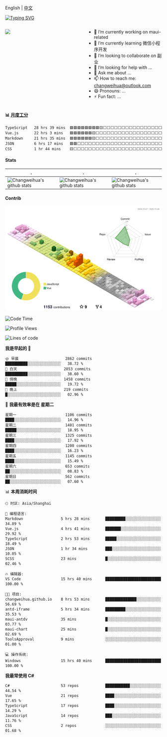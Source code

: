 English | [中文](README_CN.md)

[![Typing SVG](https://readme-typing-svg.herokuapp.com?color=%2336BCF7&center=true&vCenter=true&width=600&lines=Hi+there+👋,+I+am+Chang+Weihua;+Welcome+to+My+Profile!;Over+9+years+of+programming+experience;Always+learning+new+things+)](https://git.io/typing-svg)

<div style="display: grid;gap: 20px;grid-template-columns: repeat(auto-fit, minmax(240px, 1fr));">

[<img src="https://github-readme-stats.vercel.app/api?username=changweihua&show_icons=true&locale=cn" />](https://metrics.lecoq.io/changweihua#gh-light-mode-only)

<div>

- 🔭 I’m currently working on maui-related
- 🌱 I’m currently learning 微信小程序开发
- 👯 I’m looking to collaborate on 副业
- 🤔 I’m looking for help with ...
- 💬 Ask me about ...
- 📫 How to reach me: changweihua@outlook.com
- 😄 Pronouns: ...
- ⚡ Fun fact: ...

</div>

</div>

#### :bar_chart: [月度工分](https://github.com/changweihua/wakapi)

<!--START_SECTION:wakao-->

```txt
TypeScript   28 hrs 39 mins  🟩🟩🟩🟩🟩🟩🟩🟩🟨⬜⬜⬜⬜⬜⬜⬜⬜⬜⬜⬜⬜⬜⬜⬜⬜   34.12 %
Vue.js       22 hrs 3 mins   🟩🟩🟩🟩🟩🟩🟨⬜⬜⬜⬜⬜⬜⬜⬜⬜⬜⬜⬜⬜⬜⬜⬜⬜⬜   26.26 %
Markdown     21 hrs 35 mins  🟩🟩🟩🟩🟩🟩🟨⬜⬜⬜⬜⬜⬜⬜⬜⬜⬜⬜⬜⬜⬜⬜⬜⬜⬜   25.70 %
JSON         6 hrs 17 mins   🟩🟩⬜⬜⬜⬜⬜⬜⬜⬜⬜⬜⬜⬜⬜⬜⬜⬜⬜⬜⬜⬜⬜⬜⬜   07.50 %
CSS          1 hr 44 mins    🟨⬜⬜⬜⬜⬜⬜⬜⬜⬜⬜⬜⬜⬜⬜⬜⬜⬜⬜⬜⬜⬜⬜⬜⬜   02.07 %
```

<!--END_SECTION:wakao-->

#### Stats ####


| .                                                                                                                                            | .                                                                                                                                      | .                                                                                                                                                     |
| -------------------------------------------------------------------------------------------------------------------------------------------- | -------------------------------------------------------------------------------------------------------------------------------------- | ----------------------------------------------------------------------------------------------------------------------------------------------------- |
| ![Changweihua's github stats](https://github-readme-stats.vercel.app/api?username=changweihua&show_icons=true&theme=radical&hide_title=true) | ![Changweihua's github stats](https://github-readme-stats.vercel.app/api/top-langs/?username=changweihua&theme=radical&layout=compact) | ![Changweihua's github stats](https://github-readme-stats.vercel.app/api?username=changweihua&show_icons=true&theme=radical&include_all_commits=true) |


#### Contrib ####

<!--   profile-green-animate -->
![](./profile-3d-contrib/profile-south-season-animate.svg)

<!--START_SECTION:waka-->
![Code Time](http://img.shields.io/badge/Code%20Time-1%2C890%20hrs%2038%20mins-blue)

![Profile Views](http://img.shields.io/badge/%E4%B8%AA%E4%BA%BA%E8%B5%84%E6%96%99%E8%A7%82%E7%9C%8B%E6%AC%A1%E6%95%B0-1-blue)

![Lines of code](https://img.shields.io/badge/%E4%BB%8E%E3%80%8CHello%20World%E3%80%8D%E8%B5%B7%E6%88%91%E5%B7%B2%E7%BB%8F%E5%86%99%E4%BA%86-24.4%20million%20%E8%A1%8C%E4%BB%A3%E7%A0%81-blue)

**我是早起的 🐤** 

```text
🌞 早晨                     2862 commits        ██████████░░░░░░░░░░░░░░░   38.72 % 
🌆 白天                     2853 commits        ██████████░░░░░░░░░░░░░░░   38.60 % 
🌃 傍晚                     1458 commits        █████░░░░░░░░░░░░░░░░░░░░   19.72 % 
🌙 晚上                     219 commits         █░░░░░░░░░░░░░░░░░░░░░░░░   02.96 % 
```
📅 **我最有效率是在 星期二** 

```text
星期一                      1106 commits        ████░░░░░░░░░░░░░░░░░░░░░   14.96 % 
星期二                      1401 commits        █████░░░░░░░░░░░░░░░░░░░░   18.95 % 
星期三                      1325 commits        ████░░░░░░░░░░░░░░░░░░░░░   17.92 % 
星期四                      1200 commits        ████░░░░░░░░░░░░░░░░░░░░░   16.23 % 
星期五                      1145 commits        ████░░░░░░░░░░░░░░░░░░░░░   15.49 % 
星期六                      653 commits         ██░░░░░░░░░░░░░░░░░░░░░░░   08.83 % 
星期日                      562 commits         ██░░░░░░░░░░░░░░░░░░░░░░░   07.60 % 
```


📊 **本周消耗时间** 

```text
🕑︎ 时区: Asia/Shanghai

💬 编程语言: 
Markdown                 5 hrs 28 mins       █████████░░░░░░░░░░░░░░░░   34.89 % 
Vue.js                   4 hrs 41 mins       ███████░░░░░░░░░░░░░░░░░░   29.92 % 
TypeScript               2 hrs 53 mins       █████░░░░░░░░░░░░░░░░░░░░   18.49 % 
JSON                     1 hr 34 mins        ███░░░░░░░░░░░░░░░░░░░░░░   10.05 % 
SCSS                     23 mins             █░░░░░░░░░░░░░░░░░░░░░░░░   02.46 % 

🔥 编辑器: 
VS Code                  15 hrs 40 mins      █████████████████████████   100.00 % 

🐱‍💻 项目: 
changweihua.github.io    8 hrs 53 mins       ██████████████░░░░░░░░░░░   56.69 % 
antd-iframe              5 hrs 34 mins       █████████░░░░░░░░░░░░░░░░   35.53 % 
maui-antdv               35 mins             █░░░░░░░░░░░░░░░░░░░░░░░░   03.77 % 
maui-chart               25 mins             █░░░░░░░░░░░░░░░░░░░░░░░░   02.69 % 
ToolsApproval            9 mins              ░░░░░░░░░░░░░░░░░░░░░░░░░   01.00 % 

💻 操作系统: 
Windows                  15 hrs 40 mins      █████████████████████████   100.00 % 
```

**我最常使用 C#** 

```text
C#                       53 repos            ███████████░░░░░░░░░░░░░░   44.54 % 
Vue                      21 repos            ████░░░░░░░░░░░░░░░░░░░░░   17.65 % 
TypeScript               17 repos            ████░░░░░░░░░░░░░░░░░░░░░   14.29 % 
JavaScript               14 repos            ███░░░░░░░░░░░░░░░░░░░░░░   11.76 % 
CSS                      2 repos             ░░░░░░░░░░░░░░░░░░░░░░░░░   01.68 % 
```




<!--END_SECTION:waka-->


<!-- ![](assets/Bottom_down.svg) -->
